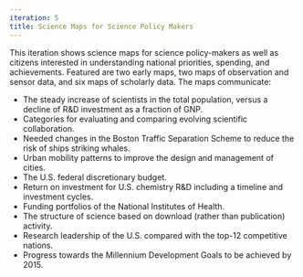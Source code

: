 ```yaml
---
iteration: 5
title: Science Maps for Science Policy Makers
---
```

This iteration shows science maps for science policy-makers as well as citizens interested in understanding national priorities, spending, and achievements. Featured are two early maps, two maps of observation and sensor data, and six maps of scholarly data. The maps communicate:

*   The steady increase of scientists in the total population, versus a decline of R&D investment as a fraction of GNP.
*   Categories for evaluating and comparing evolving scientific collaboration.
*   Needed changes in the Boston Traffic Separation Scheme to reduce the risk of ships striking whales.
*   Urban mobility patterns to improve the design and management of cities.
*   The U.S. federal discretionary budget.
*   Return on investment for U.S. chemistry R&D including a timeline and investment cycles.
*   Funding portfolios of the National Institutes of Health.
*   The structure of science based on download (rather than publication) activity.
*   Research leadership of the U.S. compared with the top-12 competitive nations.
*   Progress towards the Millennium Development Goals to be achieved by 2015.